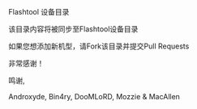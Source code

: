 Flashtool 设备目录

该目录内容将被同步至Flashtool设备目录

如果您想添加新机型，请Fork该目录并提交Pull Requests

非常感谢！


鸣谢,

Androxyde, Bin4ry, DooMLoRD, Mozzie & MacAllen